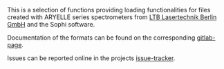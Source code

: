 This is a selection of functions providing loading functionalities for files created with ARYELLE series spectrometers from [LTB Lasertechnik Berlin GmbH](https://www.ltb-berlin.de/) and the Sophi software.

Documentation of the formats can be found on the corresponding [gitlab-page](https://gitlab.com/ltb_berlin/ltb_files/-/wikis/home).

Issues can be reported online in the projects [issue-tracker](https://gitlab.com/ltb_berlin/ltb_files).
